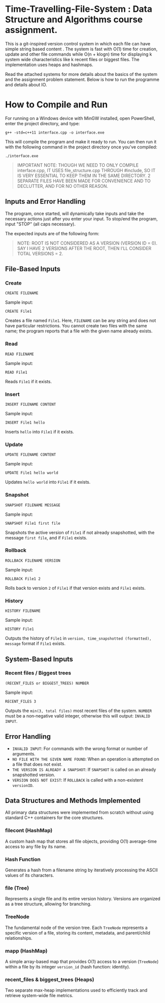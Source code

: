 # Time-Travelling-File-System : Data Structure and Algorithms course assignment.
This is a git-inspired version control system in which each file can have simple string based content . The system is fast with O(1) time for creation, update and other file commands while O(n + klogn) time for displaying k system wide characteristics like k recent files or biggest files. The implementation uses heaps and hashmaps.

Read the attached systems for more details about the basics of the system and the assignment problem statement. Below is how to run the programme and details about IO.

# How to Compile and Run

For running on a Windows device with MinGW installed, open PowerShell, enter the project directory, and type:

```
g++ -std=c++11 interface.cpp -o interface.exe
```

This will compile the program and make it ready to run. You can then run it with the following command in the project directory once you've compiled:

```
./interface.exe
```

> IMPORTANT NOTE: THOUGH WE NEED TO ONLY COMPILE interface.cpp, IT USES file_structure.cpp THROUGH #include, SO IT IS VERY ESSENTIAL TO KEEP THEM IN THE SAME DIRECTORY. 2 SEPARATE FILES HAVE BEEN MADE FOR CONVENIENCE AND TO DECLUTTER, AND FOR NO OTHER REASON.

## Inputs and Error Handling

The program, once started, will dynamically take inputs and take the necessary actions just after you enter your input. To stop/end the program, input "STOP" (all caps necessary).

The expected inputs are of the following form:

> NOTE: ROOT IS NOT CONSIDERED AS A VERSION (VERSION ID = 0). SAY I HAVE 2 VERSIONS AFTER THE ROOT, THEN I'LL CONSIDER TOTAL VERSIONS = 2.

## File-Based Inputs

### Create
```
CREATE FILENAME
```
Sample input:
```
CREATE File1
```
Creates a file named `File1`. Here, `FILENAME` can be any string and does not have particular restrictions. You cannot create two files with the same name; the program reports that a file with the given name already exists.

### Read
```
READ FILENAME
```
Sample input:
```
READ File1
```
Reads `File1` if it exists.

### Insert
```
INSERT FILENAME CONTENT
```
Sample input:
```
INSERT File1 hello
```
Inserts `hello` into `File1` if it exists.

### Update
```
UPDATE FILENAME CONTENT
```
Sample input:
```
UPDATE File1 hello world
```
Updates `hello world` into `File1` if it exists.

### Snapshot
```
SNAPSHOT FILENAME MESSAGE
```
Sample input:
```
SNAPSHOT File1 first file
```
Snapshots the active version of `File1` if not already snapshotted, with the message `first file`, and if `File1` exists.

### Rollback
```
ROLLBACK FILENAME VERSION
```
Sample input:
```
ROLLBACK File1 2
```
Rolls back to version `2` of `File1` if that version exists and `File1` exists.

### History
```
HISTORY FILENAME
```
Sample input:
```
HISTORY File1
```
Outputs the history of `File1` in `version, time_snapshotted (formatted), message` format if `File1` exists.

## System-Based Inputs

### Recent files / Biggest trees
```
(RECENT_FILES or BIGGEST_TREES) NUMBER
```
Sample input:
```
RECENT_FILES 3
```
Outputs the `min(3, total files)` most recent files of the system. `NUMBER` must be a non‑negative valid integer, otherwise this will output: `INVALID INPUT`.

## Error Handling

- `INVALID INPUT`: For commands with the wrong format or number of arguments.
- `NO FILE WITH THE GIVEN NAME FOUND`: When an operation is attempted on a file that does not exist.
- `THE VERSION IS ALREADY A SNAPSHOT`: If `SNAPSHOT` is called on an already snapshotted version.
- `VERSION DOES NOT EXIST`: If `ROLLBACK` is called with a non-existent `versionID`.

## Data Structures and Methods Implemented

All primary data structures were implemented from scratch without using standard C++ containers for the core structures.

### filecont (HashMap)
A custom hash map that stores all file objects, providing O(1) average-time access to any file by its name.

### Hash Function
Generates a hash from a filename string by iteratively processing the ASCII values of its characters.

### file (Tree)
Represents a single file and its entire version history. Versions are organized as a tree structure, allowing for branching.

### TreeNode
The fundamental node of the version tree. Each `TreeNode` represents a specific version of a file, storing its content, metadata, and parent/child relationships.

### mapp (HashMap)
A simple array-based map that provides O(1) access to a version (`TreeNode`) within a file by its integer `version_id` (hash function: identity).

### recent_files & biggest_trees (Heaps)
Two separate max-heap implementations used to efficiently track and retrieve system-wide file metrics.
```

